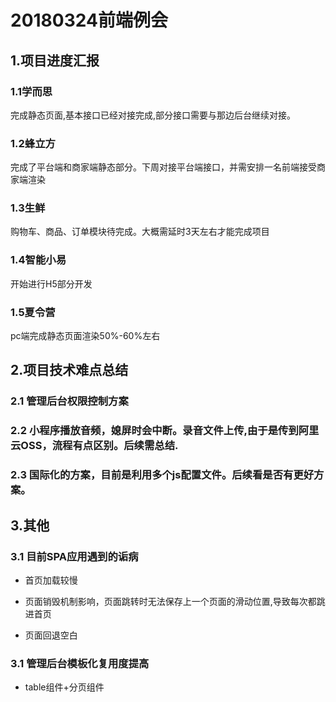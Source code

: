 # 20180324前端例会

## 1.项目进度汇报

### 1.1学而思

完成静态页面,基本接口已经对接完成,部分接口需要与那边后台继续对接。

### 1.2蜂立方

完成了平台端和商家端静态部分。下周对接平台端接口，并需安排一名前端接受商家端渲染

### 1.3生鲜

 购物车、商品、订单模块待完成。大概需延时3天左右才能完成项目

### 1.4智能小易

开始进行H5部分开发


### 1.5夏令营

pc端完成静态页面渲染50%-60%左右



## 2.项目技术难点总结

### 2.1 管理后台权限控制方案

### 2.2 小程序播放音频，媳屏时会中断。录音文件上传,由于是传到阿里云OSS，流程有点区别。后续需总结.

### 2.3 国际化的方案，目前是利用多个js配置文件。后续看是否有更好方案。



## 3.其他

### 3.1 目前SPA应用遇到的诟病

* 首页加载较慢

* 页面销毁机制影响，页面跳转时无法保存上一个页面的滑动位置,导致每次都跳进首页

* 页面回退空白

### 3.1 管理后台模板化复用度提高

* table组件+分页组件
